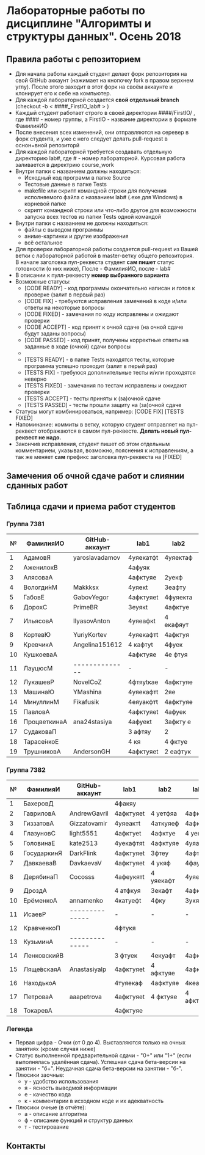 # Лабораторные работы по дисциплине "Алгоримты и структуры данных". Осень 2018

## Правила работы с репозиторием

- Для начала работы каждый студент делает форк репозитория на свой GitHub аккаунт (нажимает на кнопочку fork в правом верхнем углу). После этого заходит в этот форк на своём аккаунте и клонирует его к себе на компьютер.
- Для каждой лабораторной создается **свой отдельный branch** (checkout -b < ####\_FirstIO\_lab# > )
- Каждый студент работает строго в своей директории ####/FirstIO/ , где #### - номер группы, а FirstIO - название директории в формате ФамилияИО
- После внесения всех изменений, они отправляются на серевер в форк студента, и уже с него следует делать pull-request в оснон=вной репозиторй
- Для каждой лабораторной требуется создавать отдельную директорию lab#, где # - номер лабораторной. Курсовая работа заливается в директрию course_work
- Внутри папки с названием должны находиться:
    * Исходный код программ в папке Source
    * Тестовые данные в папке Tests
    * makefile или скрипт командной строки для получения исполняемого файла с названием lab# (.exe для Windows) в корневой папке
    * скрипт командной строки или что-либо другое для возможности запуска всех тестов из папки Tests одной командой
- Внутри папки с названием не должны находиться:
    * файлы с выводом программы
    * аниме-картинки и другие изображения
    * всё остальное
- Для проверки лабораторной работы создается pull-request из Вашей ветки с лабораторной работой в master-ветку общего репозитория. В начале заголовка пул-реквеста студент **сам пишет** статус готовности (о них ниже), После - ФамилияИО, после - lab#
- В описании к пулл-реквесту **номер выбранного варианта**
- Возможные статусы:
    * [CODE READY]  - код программы окончательно написан и готов к проверке (залит в первый раз)
    * [CODE FIX]    - требуются исправления замечений в коде и/или ответы на некоторые вопросы
    * [CODE FIXED]  - замечания по коду исправлены и ожидают проверки
    * [CODE ACCEPT] - код принят к очной сдаче (на очной сдаче будут заданы вопросы)
    * [CODE PASSED] - код принят, получены корректные ответы на заданные в ходе (очной) сдачи вопросы
    * 
    * [TESTS READY]  - в папке Tests находятся тесты, которые программа успешно проходит (залит в перый раз)
    * [TESTS FIX]    - требуюся дополнительные тесты и/или проходятся неверно
    * [TESTS FIXED]  - замечания по тестам исправлены и ожидают проверки
    * [TESTS ACCEPT] - тесты приняты к (за)очной сдаче
    * [TESTS PASSED] - тесты прошли защиту на (за)очной сдаче
- Статусы могут комбинироваться, например: [CODE FIX] [TESTS FIXED] 
- Напоминание: коммиты в ветку, которую студент отправляет на пул-реквест отображаются в самом пул-реквесте. **Делать новый пул-реквест не надо.**
- Закончив исправления, студент пишет об этом отдельным комментарием, указывая, возможно, пояснения к исправлениям, а так же меняет **сам** префикс заголовка пул-реквеста на [FIXED]

## Замечения об очной сдаче работ и слиянии сданных работ


## Таблица сдачи и приема работ студентов

### Группа 7381

| №| ФамилияИО   | GitHub-аккаунт |  lab1   |  lab2   |  lab3   |  lab4   |  lab5   |course_work| 
| -| ------------| ---------------| ------- | ------- | ------- | ------- | ------- |-----------| 
| 1| АдамовЯ     | yaroslavadamov |4уяекатфt|4уяектаф |4уяекафт |4уяекафт |         |           | 
| 2| АженилокВ   |                |4афуяк   |         |         |         |         |           | 
| 3| АлясоваА    |                |4афктуяе |2уекф    |3якф     |         |         |           | 
| 4| Вологди́нМ   | Makkksx        |4уяекt   |3еафту   |4уякафт  |4 афктуе |3афктуя  |     3     | 
| 5| ГабовЕ      | GabovYegor     |4афктуяеt|4фуяекта |4 афеукт |4афктуяе |3афктуяе |     3     | 
| 6| ДорохС      | PrimeBR        |3еуякt   |4афктуе  |4афктуе  |4афктуяе |3афктуяе |     3     | 
| 7| ИльясовА    | IlyasovAnton   |4уяеафкt |4 екафяут|4у екаф  |4афтуя   |         |           | 
| 8| КортевЮ     | YuriyKortev    |4уяекафтt|4афктуя  |4 екафту |4аефктуя |3афктуяе |           | 
| 9| КревчикА    | Angelina151612 |4 кафтуt |4фуек    |2фтуяе   |         |         |           | 
|10| КушкоеваА   |                |4афктуяе |4е фтуя  |         |         |         |           | 
|11| ЛауцюсМ     | -------------- |    -    |    -    |    -    |    -    |    -    |      -    | 
|12| ЛукашевР    | NovelCoZ       |4фтяуtкаe|4афктуяе |         |         |         |           | 
|13| МашинаЮ     | YMashina       |4уяекафтt|2яе      |4афеуя   |         |         |           | 
|14| МинуллинМ   | Fikafusik      |4еяуакфтt|4афктуяе |4аткеуфя |4афктуея |3аектфяу |     4     | 
|15| ПавловА     |                |4афктуяеt|4афуек   |4афкуяе  |         |         |           | 
|16| ПроцветкинаА| ana24stasiya   |4афуекt  |3афкту е |4 уе афт |2.афтеу  |1.ке     |           | 
|17| СудаковаП   |                |3 афтяу  |2        |3кт      |         |         |           | 
|18| Тарасе́нкоЕ  |                |4 кя     |4 фктуе  |4афктуяе |         |         |           | 
|19| ТрушниковА  | AndersonGH     |4афктуяеt|2 еафтук |4уеякафт |4фктуяе  |3афктуяе |     3     | 


### Группа 7382

| №| ФамилияИ    | GitHub-аккаунт |  lab1   |  lab2   |  lab3   |  lab4   |  lab5   |course_work| 
| -| ------------| -------------- | ------- | ------- | ------- | ------- | ------- |-----------| 
| 1| БахеровД    |                |4факяу   |         |         |         |         |           | 
| 2| ГавриловА   | AndrewGavril   |4афктуяеt|4 уетфяа |4афктуяе |4актуяе  |         |           | 
| 3| ГиззатовА   | Gizzatovamir   |4уяеактt |4аткуяеф |4афктуяе |3афкте   |         |           | 
| 4| ГлазуновС   | light5551      |4афктуеt |4афктуе  |4 уекфтя |4афтуяе  |3афтуяе  |           | 
| 5| ГоловинаЕ   | kate2513       |4уекафтяt|4афктуяе |4уяафкте |4уекафт  |         |           | 
| 6| ГосударкинЯ | DarkFlink      |4афктуяеt|3фтеу    |4афтекя  |4атфуяе  |3афктуяе |     4     | 
| 7| ДавкаеваВ   | DavkaevaV      |4афктуяеt|4  укяф  |4фауяк   |3афт     |         |           | 
| 8| ДерябинаП   | Cocosss        |4афеукятt|4 уяекафт|4уяекафт |4афктуяе |3афктуяе |           | 
| 9| ДроздА      |                |4 атфкуя |3екафт   |4афктуяе |4афктуяе |3афктуяе |           | 
|10| ЕрёменкоА   | annamenko      |4катуефt |4фку     |3укяаф   |4афтуяе  |3афктяе  |     4     | 
|11| ИсаевР      | -------------- |    -    |    -    |    -    |    -    |    -    |      -    | 
|12| КравченкоП  |                |4фтукя   |         |         |         |         |           | 
|13| КузьминА    | -------------- |    -    |    -    |    -    |    -    |    -    |      -    | 
|14| ЛенковскийВ |                |3 фтуек  |4екуафт  |4афктуяе |4уяекафт |3афктуяе |           | 
|15| Ляще́вскаяА  | Anastasiyalp   |4афктуяеt|4 афктуяе|4афктяе  |4аткуяфе |         |           | 
|16| НаходькоА   |                |4туяекаф |4афктуяе |4кеафт   |4екяафту |         |           | 
|17| ПетроваА    | aaapetrova     |4афктуяеt|4 фктуяе |4 афктуяе|4афктуя  |3афктуяе |     4     | 
|18| ТокаревА    |                |4афктуяе |         |         |         |         |           | 


### Легенда
- Первая цифра - Очки (от 0 до 4). Выставляются только на очных занятиях (кроме случая ниже)
- Статус выполненной предварительной сдачи - "0+" или "1+" (если выполнялась удалённая сдача). Успешная сдача бета-версии на занятии - "б+". Неудачная сдача бета-версии на занятии - "б-".
- Плюсики заочные:
    * у - удобство использования
    * я - ясность выводмой информации
    * е - качество кода
    * к - комментарии в исходном коде и их адекватность 
- Плюсики очные (в отчёте):
    * а - описание алгоритма
    * ф - описание функций и структур данных
    * т - тестирование
## Контакты

